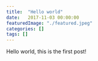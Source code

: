 ```yaml
---
title:  "Hello world"
date:   2017-11-03 00:00:00
featuredImage: "./featured.jpeg"
categories: []
tags: []
---
```


Hello world, this is the first post!